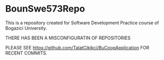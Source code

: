 # BounSwe573Repo
This is a repository created for Software Development Practice course of Bogazici University.

THERE HAS BEEN A MISCONFIGURATIN OF REPOSITORIES

PLEASE SEE https://github.com/TalatCikikci/BuCoopApplication FOR RECENT COMMITS.

